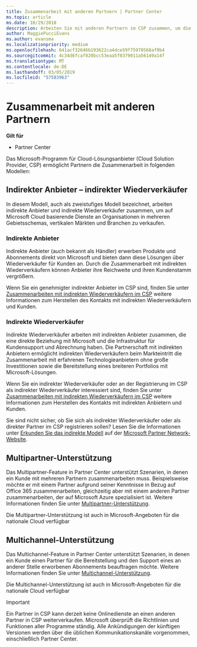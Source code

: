```yaml
---
title: Zusammenarbeit mit anderen Partnern | Partner Center
ms.topic: article
ms.date: 10/29/2018
description: Arbeiten Sie mit anderen Partnern im CSP zusammen, um die Bedürfnisse Ihrer gemeinsamen Kunden zu erfüllen.
author: MaggiePucciEvans
ms.author: evansma
ms.localizationpriority: medium
ms.openlocfilehash: 641acf32646b193622ca4dce59f75970568af9b4
ms.sourcegitcommit: 4c34d6fcaf020bcc53eaa5f0379011a56149a14f
ms.translationtype: MT
ms.contentlocale: de-DE
ms.lasthandoff: 03/05/2019
ms.locfileid: "57583963"
---
```

# <a name="work-with-other-partners"></a>Zusammenarbeit mit anderen Partnern

**Gilt für**

-  Partner Center

Das Microsoft-Programm für Cloud-Lösungsanbieter (Cloud Solution Provider, CSP) ermöglicht Partnern die Zusammenarbeit in folgenden Modellen:

## <a name="indirect-provider-indirect-reseller-model"></a>Indirekter Anbieter – indirekter Wiederverkäufer

In diesem Modell, auch als zweistufiges Modell bezeichnet, arbeiten indirekte Anbieter und indirekte Wiederverkäufer zusammen, um auf Microsoft Cloud basierende Dienste an Organisationen in mehreren Gebietsschemas, vertikalen Märkten und Branchen zu verkaufen. 

### <a name="indirect-providers"></a>Indirekte Anbieter 

Indirekte Anbieter (auch bekannt als Händler) erwerben Produkte und Abonnements direkt von Microsoft und bieten dann diese Lösungen über Wiederverkäufer für Kunden an. Durch die Zusammenarbeit mit indirekten Wiederverkäufern können Anbieter ihre Reichweite und ihren Kundenstamm vergrößern. 

Wenn Sie ein genehmigter indirekter Anbieter im CSP sind, finden Sie unter [Zusammenarbeiten mit indirekten Wiederverkäufern im CSP](indirect-provider-tasks-in-partner-center.md) weitere Informationen zum Herstellen des Kontakts mit indirekten Wiederverkäufern und Kunden. 

### <a name="indirect-resellers"></a>Indirekte Wiederverkäufer 

Indirekte Wiederverkäufer arbeiten mit indirekten Anbieter zusammen, die eine direkte Beziehung mit Microsoft und die Infrastruktur für Kundensupport und Abrechnung haben. Die Partnerschaft mit indirekten Anbietern ermöglicht indirekten Wiederverkäufern beim Markteintritt die Zusammenarbeit mit erfahrenen Technologieanbietern ohne große Investitionen sowie die Bereitstellung eines breiteren Portfolios mit Microsoft-Lösungen. 

Wenn Sie ein indirekter Wiederverkäufer oder an der Registrierung im CSP als indirekter Wiederverkäufer interessiert sind, finden Sie unter [Zusammenarbeiten mit indirekten Wiederverkäufern im CSP](indirect-reseller-tasks-in-partner-center.md) weitere Informationen zum Herstellen des Kontakts mit indirekten Anbietern und Kunden.

Sie sind nicht sicher, ob Sie sich als indirekter Wiederverkäufer oder als direkter Partner im CSP registrieren sollen? Lesen Sie die Informationen unter [Erkunden Sie das indirekte Modell](https://partner.microsoft.com/cloud-solution-provider/indirect) auf der [Microsoft Partner Network-Website](https://partner.microsoft.com).   

## <a name="multi-partner-support"></a>Multipartner-Unterstützung

Das Multipartner-Feature in Partner Center unterstützt Szenarien, in denen ein Kunde mit mehreren Partnern zusammenarbeiten muss. Beispielsweise möchte er mit einem Partner aufgrund seiner Kenntnisse in Bezug auf Office 365 zusammenarbeiten, gleichzeitig aber mit einem anderen Partner zusammenarbeiten, der auf Microsoft Azure spezialisiert ist. Weitere Informationen finden Sie unter [Multipartner-Unterstützung](multipartner.md).

Die Multipartner-Unterstützung ist auch in Microsoft-Angeboten für die nationale Cloud verfügbar 

## <a name="multi-channel-support"></a>Multichannel-Unterstützung

Das Multichannel-Feature in Partner Center unterstützt Szenarien, in denen ein Kunde einen Partner für die Bereitstellung und den Support eines an anderer Stelle erworbenen Abonnements beauftragen möchte. Weitere Informationen finden Sie unter [Multichannel-Unterstützung](multichannel.md).

Die Multichannel-Unterstützung ist auch in Microsoft-Angeboten für die nationale Cloud verfügbar

> [!IMPORTANT]  
> Ein Partner in CSP kann derzeit keine Onlinedienste an einen anderen Partner in CSP weiterverkaufen. Microsoft überprüft die Richtlinien und Funktionen aller Programme ständig. Alle Ankündigungen der künftigen Versionen werden über die üblichen Kommunikationskanäle vorgenommen, einschließlich Partner Center. 

